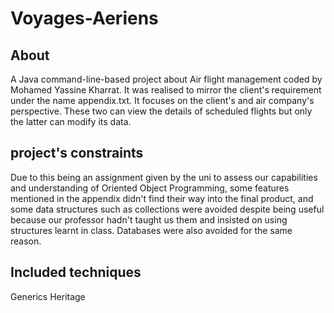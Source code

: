 # Voyages-Aeriens
## About
A Java command-line-based project about Air flight management coded by Mohamed Yassine Kharrat.
It was realised to mirror the client's requirement under the name appendix.txt. It focuses on the client's and air company's perspective. These two can view the details of scheduled flights but only the latter
can modify its data.
## project's constraints
Due to this being an assignment given by the uni to assess our capabilities and understanding of Oriented Object Programming, some features mentioned in the appendix didn't find their way into the final product, 
and some data structures such as collections were avoided despite being useful because our professor hadn't taught us them and insisted on using structures learnt in class. Databases were also avoided for the same
reason.
## Included techniques
Generics
Heritage
